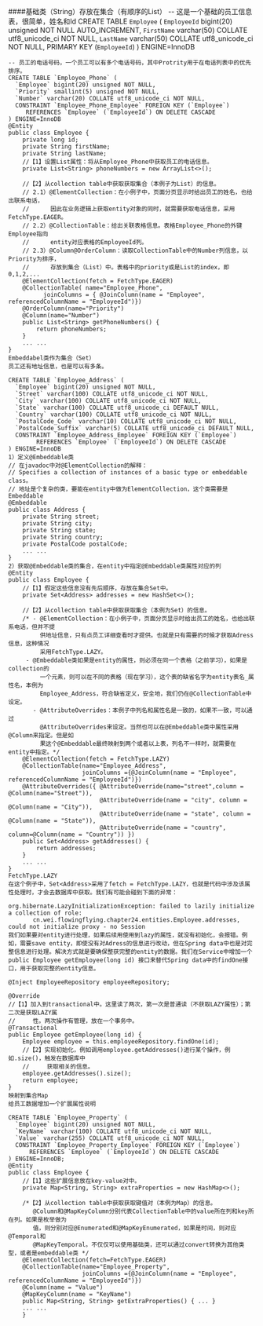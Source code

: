 ####基础类（String）存放在集合（有顺序的List）
    -- 这是一个基础的员工信息表，很简单，姓名和Id
    CREATE TABLE `Employee` (
      `EmployeeId` bigint(20) unsigned NOT NULL AUTO_INCREMENT,
      `FirstName` varchar(50) COLLATE utf8_unicode_ci NOT NULL,
      `LastName` varchar(50) COLLATE utf8_unicode_ci NOT NULL,
      PRIMARY KEY (`EmployeeId`)
    ) ENGINE=InnoDB
     
    -- 员工的电话号码，一个员工可以有多个电话号码，其中Protrity用于在电话列表中的优先排序。
    CREATE TABLE `Employee_Phone` (
      `Employee` bigint(20) unsigned NOT NULL,
      `Priority` smallint(5) unsigned NOT NULL,
      `Number` varchar(20) COLLATE utf8_unicode_ci NOT NULL,
      CONSTRAINT `Employee_Phone_Employee` FOREIGN KEY (`Employee`) 
         REFERENCES `Employee` (`EmployeeId`) ON DELETE CASCADE
    ) ENGINE=InnoDB
    @Entity
    public class Employee {
        private long id;
        private String firstName;
        private String lastName;
        //【1】设置List属性：将从Employee_Phone中获取员工的电话信息。
        private List<String> phoneNumbers = new ArrayList<>();
     
        //【2】从collection table中获取获取集合（本例子为List）的信息。
        // 2.1）@ElementCollection：在小例子中，页面分页显示时给出员工的姓名，也给出联系电话，
        //      因此在业务逻辑上获取entity对象的同时，就需要获取电话信息，采用FetchType.EAGER。
        // 2.2）@CollectionTable：给出关联表格信息。表格Employee_Phone的外键Employee指向
        //      entity对应表格的EmployeeId列。
        // 2.3）@Column@OrderColumn：读取CollectionTable中的Number列信息，以Priority为排序，
        //      存放到集合（List）中。表格中的priority或是List的index，即0,1,2,... 
        @ElementCollection(fetch = FetchType.EAGER)
        @CollectionTable( name="Employee_Phone",
              joinColumns = { @JoinColumn(name = "Employee", referencedColumnName = "EmployeeId")})
        @OrderColumn(name="Priority")
        @Column(name="Number")
        public List<String> getPhoneNumbers() {
            return phoneNumbers;
        }  	
        ... ...
    }
    Embeddabel类作为集合（Set）
    员工还有地址信息，也是可以有多条。
    
    CREATE TABLE `Employee_Address` (
      `Employee` bigint(20) unsigned NOT NULL,
      `Street` varchar(100) COLLATE utf8_unicode_ci NOT NULL,
      `City` varchar(100) COLLATE utf8_unicode_ci NOT NULL,
      `State` varchar(100) COLLATE utf8_unicode_ci DEFAULT NULL,
      `Country` varchar(100) COLLATE utf8_unicode_ci NOT NULL,
      `PostalCode_Code` varchar(10) COLLATE utf8_unicode_ci NOT NULL,
      `PostalCode_Suffix` varchar(5) COLLATE utf8_unicode_ci DEFAULT NULL,
      CONSTRAINT `Employee_Address_Employee` FOREIGN KEY (`Employee`) 
            REFERENCES `Employee` (`EmployeeId`) ON DELETE CASCADE
    ) ENGINE=InnoDB
    1）定义@Embeddable类
    // 在javadoc中对@ElementCollection的解释：
    // Specifies a collection of instances of a basic type or embeddable class。
    // 地址是个复杂的类，要能在entity中做为ElementCollection，这个类需要是Embeddable
    @Embeddable
    public class Address {
        private String street;
        private String city;
        private String state;
        private String country;
        private PostalCode postalCode;
        ... ...
    }
    2）获取@Embeddable类的集合，在entity中指定@Embeddable类属性对应的列
    @Entity
    public class Employee {
        //【1】假定这些信息没有先后顺序，存放在集合Set中。
        private Set<Address> addresses = new HashSet<>();
     
        //【2】从collection table中获取获取集合（本例为Set）的信息。
        /* - @ElementCollection：在小例子中，页面分页显示时给出员工的姓名，也给出联系电话，但并不提
             供地址信息，只有点员工详细查看时才提供。也就是只有需要的时候才获取Adress信息，这种情况
             采用FetchType.LAZY。
         - @Embeddable类如果是entity的属性，则必须在同一个表格（之前学习），如果是collection的
             一个元素，则可以在不同的表格（现在学习），这个表的缺省名字为entity表名_属性名，本例为
             Employee_Address，符合缺省定义，安全地，我们仍在@CollectionTable中设定。
           - @AttributeOverrides：本例子中列名和属性名是一致的，如果不一致，可以通过
             @AttributeOverrides来设定。当然也可以在@Embeddable类中属性采用@Column来指定。但是如
             果这个@Embeddable最终映射到两个或者以上表，列名不一样时，就需要在entity中指定。*/ 
        @ElementCollection(fetch = FetchType.LAZY)
        @CollectionTable(name="Employee_Address",
                         joinColumns ={@JoinColumn(name = "Employee", referencedColumnName = "EmployeeId")})
        @AttributeOverrides({ @AttributeOverride(name="street",column = @Column(name="Street")),	
                              @AttributeOverride(name = "city", column = @Column(name = "City")),
                              @AttributeOverride(name = "state", column = @Column(name = "State")),
                              @AttributeOverride(name = "country", column=@Column(name = "Country")) })
        public Set<Address> getAddresses() {
            return addresses;
        }	
        ... ...
    }
    FetchType.LAZY
    在这个例子中，Set<Address>采用了fetch = FetchType.LAZY，也就是代码中涉及该属性处理时，才会去数据库中获取。我们有可能会碰到下面的异常：
    
    org.hibernate.LazyInitializationException: failed to lazily initialize a collection of role: 
           cn.wei.flowingflying.chapter24.entities.Employee.addresses, could not initialize proxy - no Session
    我们如果要对entity进行处理，如果后续用使用到lazy的属性，就没有初始化，会报错。例如，需要save entity，即使没有对Adress的信息进行改动，但在Spring data中也是对完整信息进行处理。解决方式就是要确保整获完整的entity的数据。我们在Service中增加一个public Employee getEmployee(long id) 接口来替代Spring data中的findOne接口，用于获取完整的entity信息。
    
    @Inject EmployeeRepository employeeRepository;
     
    @Override
    //【1】加入到transactional中。这里读了两次，第一次是普通读（不获取LAZY属性）；第二次是获取LAZY属
    //     性。两次操作有管理，放在一个事务中。
    @Transactional
    public Employee getEmployee(long id) {
        Employee employee = this.employeeRepository.findOne(id);
        //【2】实现初始化，例如调用employee.getAddresses()进行某个操作，例如.size()，触发在数据库中
        //     获取相关的信息。
        employee.getAddresses().size(); 
        return employee;
    }
    映射到集合Map
    给员工数据增加一个扩展属性说明
    
    CREATE TABLE `Employee_Property` (
      `Employee` bigint(20) unsigned NOT NULL,
      `KeyName` varchar(100) COLLATE utf8_unicode_ci NOT NULL,
      `Value` varchar(255) COLLATE utf8_unicode_ci NOT NULL,
      CONSTRAINT `Employee_Property_Employee` FOREIGN KEY (`Employee`) 
          REFERENCES `Employee` (`EmployeeId`) ON DELETE CASCADE
    ) ENGINE=InnoDB;
    @Entity
    public class Employee {
        //【1】这些扩展信息放在key-value对中。
        private Map<String, String> extraProperties = new HashMap<>();
     
        /*【2】从collection table中获取获取键值对（本例为Map）的信息。
           @Column和@MapKeyColumn分别代表CollectionTable中的value所在列和key所在列。如果是枚举做为
           值，则分别对应@Enumerated和@MapKeyEnumerated，如果是时间，则对应@Temporal和
           @MapKeyTemporal。不仅仅可以使用基础类，还可以通过convert转换为其他类型，或者是embeddable类 */
        @ElementCollection(fetch=FetchType.EAGER)
        @CollectionTable(name="Employee_Property",
                         joinColumns ={@JoinColumn(name = "Employee", referencedColumnName = "EmployeeId")})
        @Column(name = "Value")
        @MapKeyColumn(name = "KeyName")
        public Map<String, String> getExtraProperties() { ... }
        ... ...
        }